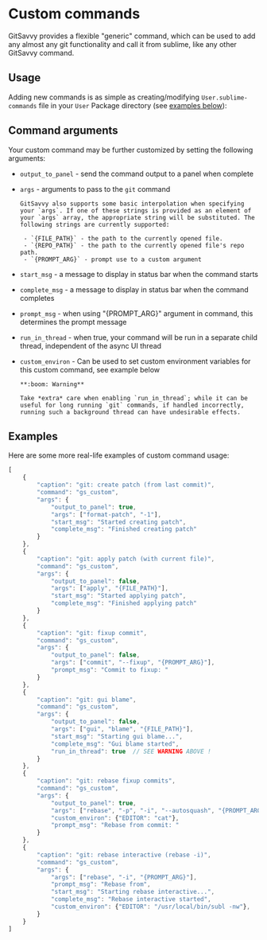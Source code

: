 # Custom commands

GitSavvy provides a flexible "generic" command, which can be used to add any almost any git functionality and call it from sublime, like any other GitSavvy command.

## Usage

Adding new commands is as simple as creating/modifying `User.sublime-commands` file in your `User` Package directory (see [examples below](#examples)):

## Command arguments

Your custom command may be further customized by setting the following arguments:

* `output_to_panel` - send the command output to a panel when complete
* `args`            - arguments to pass to the `git` command

      GitSavvy also supports some basic interpolation when specifying your `args`. If one of these strings is provided as an element of your `args` array, the appropriate string will be substituted. The following strings are currently supported:
      
       - `{FILE_PATH}` - the path to the currently opened file.
       - `{REPO_PATH}` - the path to the currently opened file's repo path.
       - `{PROMPT_ARG}` - prompt use to a custom argument

* `start_msg`       - a message to display in status bar when the command starts
* `complete_msg`    - a message to display in status bar when the command completes
* `prompt_msg`      - when using "{PROMPT_ARG}" argument in command, this determines the prompt message
* `run_in_thread`   - when true, your command will be run in a separate child thread, independent of the async UI thread
* `custom_environ`   - Can be used to set custom environment variables for this custom command, see example below

      **:boom: Warning**
  
      Take *extra* care when enabling `run_in_thread`; while it can be useful for long running `git` commands, if handled incorrectly, running such a background thread can have undesirable effects.


## Examples

Here are some more real-life examples of custom command usage:

```javascript
[
    {
        "caption": "git: create patch (from last commit)",
        "command": "gs_custom",
        "args": {
            "output_to_panel": true,
            "args": ["format-patch", "-1"],
            "start_msg": "Started creating patch",
            "complete_msg": "Finished creating patch"
        }
    },
    {
        "caption": "git: apply patch (with current file)",
        "command": "gs_custom",
        "args": {
            "output_to_panel": false,
            "args": ["apply", "{FILE_PATH}"],
            "start_msg": "Started applying patch",
            "complete_msg": "Finished applying patch"
        }
    },
    {
        "caption": "git: fixup commit",
        "command": "gs_custom",
        "args": {
            "output_to_panel": false,
            "args": ["commit", "--fixup", "{PROMPT_ARG}"],
            "prompt_msg": "Commit to fixup: "
        }
    },
    {
        "caption": "git: gui blame",
        "command": "gs_custom",
        "args": {
            "output_to_panel": false,
            "args": ["gui", "blame", "{FILE_PATH}"],
            "start_msg": "Starting gui blame...",
            "complete_msg": "Gui blame started",
            "run_in_thread": true  // SEE WARNING ABOVE !
        }
    },
    {
        "caption": "git: rebase fixup commits",
        "command": "gs_custom",
        "args": {
            "output_to_panel": true,
            "args": ["rebase", "-p", "-i", "--autosquash", "{PROMPT_ARG}"],
            "custom_environ": {"EDITOR": "cat"},
            "prompt_msg": "Rebase from commit: "
        }
    },
    {
        "caption": "git: rebase interactive (rebase -i)",
        "command": "gs_custom",
        "args": {
            "args": ["rebase", "-i", "{PROMPT_ARG}"],
            "prompt_msg": "Rebase from",
            "start_msg": "Starting rebase interactive...",
            "complete_msg": "Rebase interactive started",
            "custom_environ": {"EDITOR": "/usr/local/bin/subl -nw"},
        }
    }
]
```
